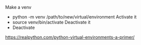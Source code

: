 Make a venv
- python -m venv /path/to/new/virtual/environment
Activate it
- source venv/bin/activate
Deactivate it
- Deactivate

https://realpython.com/python-virtual-environments-a-primer/